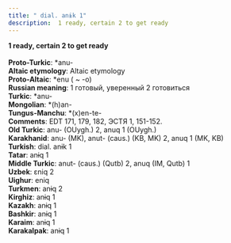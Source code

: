 ```yaml
---
title: " dial. anɨk 1"
description:  1 ready, certain 2 to get ready
---
```

<strong> 1 ready, certain 2 to get ready</strong><br><br>
<strong>Proto-Turkic</strong>:  *anu-<br>
<strong>Altaic etymology</strong>:  Altaic etymology<br>
<strong> Proto-Altaic</strong>:  *enu ( ~ -o)<br>
<strong>Russian meaning</strong>:  1 готовый, уверенный 2 готовиться<br>
<strong>Turkic</strong>:  *anu-<br>
<strong>Mongolian</strong>:  *(h)an-<br>
<strong>Tungus-Manchu</strong>:  *(x)en-te-<br>
<strong>Comments</strong>:  EDT 171, 179, 182, ЭСТЯ 1, 151-152.<br>
<strong>Old Turkic</strong>:  anu- (OUygh.) 2, anuq 1 (OUygh.)<br>
<strong>Karakhanid</strong>:  anu- (MK), anut- (caus.) (KB, MK) 2, anuq 1 (MK, KB)<br>
<strong>Turkish</strong>:  dial. anɨk 1<br>
<strong>Tatar</strong>:  anɨq 1<br>
<strong>Middle Turkic</strong>:  anut- (caus.) (Qutb) 2, anuq (IM, Qutb) 1<br>
<strong>Uzbek</strong>:  ɛniq 2<br>
<strong>Uighur</strong>:  eniq<br>
<strong>Turkmen</strong>:  anɨq 2<br>
<strong>Kirghiz</strong>:  anɨq 1<br>
<strong>Kazakh</strong>:  anɨq 1<br>
<strong>Bashkir</strong>:  anɨq 1<br>
<strong>Karaim</strong>:  anɨq 1<br>
<strong>Karakalpak</strong>:  anɨq 1<br>


